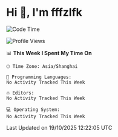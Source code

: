 # Hi 👋, I'm fffzlfk

<!--START_SECTION:waka-->
![Code Time](http://img.shields.io/badge/Code%20Time-1%2C377%20hrs%2020%20mins-blue)

![Profile Views](http://img.shields.io/badge/Profile%20Views-0-blue)

📊 **This Week I Spent My Time On** 

```text
🕑︎ Time Zone: Asia/Shanghai

💬 Programming Languages: 
No Activity Tracked This Week

🔥 Editors: 
No Activity Tracked This Week

💻 Operating System: 
No Activity Tracked This Week
```


 Last Updated on 19/10/2025 12:22:05 UTC
<!--END_SECTION:waka-->
